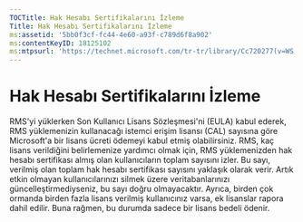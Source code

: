 ```yaml
---
TOCTitle: Hak Hesabı Sertifikalarını İzleme
Title: Hak Hesabı Sertifikalarını İzleme
ms:assetid: '5bb0f3cf-fc44-4e60-a93f-c789d6f8a902'
ms:contentKeyID: 18125102
ms:mtpsurl: 'https://technet.microsoft.com/tr-tr/library/Cc720277(v=WS.10)'
---
```


Hak Hesabı Sertifikalarını İzleme
=================================

RMS'yi yüklerken Son Kullanıcı Lisans Sözleşmesi'ni (EULA) kabul ederek, RMS yüklemenizin kullanacağı istemci erişim lisansı (CAL) sayısına göre Microsoft'a bir lisans ücreti ödemeyi kabul etmiş olabilirsiniz. RMS, kaç lisans verildiğini belirlemenize yardımcı olmak için, RMS yüklemenizden hak hesabı sertifikası almış olan kullanıcıların toplam sayısını izler. Bu sayı, verilmiş olan toplam hak hesabı sertifikası sayısını yaklaşık olarak verir. Artık etkin olmayan kullanıcılarınızı silmek üzere veritabanlarınızı güncelleştirmediyseniz, bu sayı doğru olmayacaktır. Ayrıca, birden çok ormanda birden fazla lisans verilmiş kullanıcınız varsa, ek lisanslar rapora dahil edilir. Buna rağmen, bu durumda sadece bir lisans bedeli ödenir.
